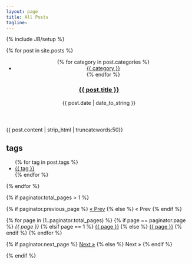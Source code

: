 ```yaml
---
layout: page
title: All Posts
tagline:
---
```

{% include JB/setup %}
<!-- Posts list -->
<section class="posts">
  {% for post in site.posts %}
    <article>
      <header>
        <ul class="categories">
          {% for category in post.categories %}
          <li><a href="{{ BASE_PATH }}{{ site.JB.categories_path }}#{{ category }}-ref">{{ category }}</a></li>
          {% endfor %}
        </ul>
        <h1><a href="{{ BASE_PATH }}{{ post.url }}">{{ post.title }}</a></h1>
        <span class="date">{{ post.date | date_to_string }}</span>
      </header>
      <section class="excerpt">
        {{ post.content | strip_html | truncatewords:50}}
      </section>
      <section class="tags">
        <h2>tags</h2>
        <ul>
          {% for tag in post.tags %}
            <li><a href="{{ BASE_PATH }}{{ site.JB.tags_path }}#{{ tag }}-ref">{{ tag }}</a></li>
          {% endfor %}
        </ul>
      </section>
    </article>
  {% endfor %}
</section>

<!-- Pagination links -->
{% if paginator.total_pages > 1 %}
<div class="pagination">
  {% if paginator.previous_page %}
    <a rel="prev" href="{{ paginator.previous_page_path | prepend: site.baseurl | replace: '//', '/' }}">&laquo; Prev</a>
  {% else %}
    <span>&laquo; Prev</span>
  {% endif %}

  {% for page in (1..paginator.total_pages) %}
    {% if page == paginator.page %}
      <em>{{ page }}</em>
    {% elsif page == 1 %}
      <a href="{{ '/archives' | prepend: site.baseurl | replace: '//', '/' }}">{{ page }}</a>
    {% else %}
      <a href="{{ site.paginate_path | prepend: site.baseurl | replace: '//', '/' | replace: ':num', page }}">{{ page }}</a>
    {% endif %}
  {% endfor %}

  {% if paginator.next_page %}
    <a rel="next" href="{{ paginator.next_page_path | prepend: site.baseurl | replace: '//', '/' }}">Next &raquo;</a>
  {% else %}
    <span>Next &raquo;</span>
  {% endif %}
</div>
{% endif %}